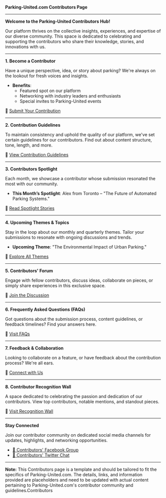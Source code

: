 **Parking-United.com Contributors Page**

---

**Welcome to the Parking-United Contributors Hub!**

Our platform thrives on the collective insights, experiences, and expertise of our diverse community. This space is dedicated to celebrating and supporting the contributors who share their knowledge, stories, and innovations with us.

---

**1. Become a Contributor**

Have a unique perspective, idea, or story about parking? We're always on the lookout for fresh voices and insights.

- **Benefits**:
  - Featured spot on our platform
  - Networking with industry leaders and enthusiasts
  - Special invites to Parking-United events

🔗 [Submit Your Contribution](#)

---

**2. Contribution Guidelines**

To maintain consistency and uphold the quality of our platform, we've set certain guidelines for our contributors. Find out about content structure, tone, length, and more.

🔗 [View Contribution Guidelines](#)

---

**3. Contributors Spotlight**

Each month, we showcase a contributor whose submission resonated the most with our community.

- **This Month’s Spotlight**: Alex from Toronto – "The Future of Automated Parking Systems."

🔗 [Read Spotlight Stories](#)

---

**4. Upcoming Themes & Topics**

Stay in the loop about our monthly and quarterly themes. Tailor your submissions to resonate with ongoing discussions and trends.

- **Upcoming Theme**: "The Environmental Impact of Urban Parking."

🔗 [Explore All Themes](#)

---

**5. Contributors' Forum**

Engage with fellow contributors, discuss ideas, collaborate on pieces, or simply share experiences in this exclusive space.

🔗 [Join the Discussion](#)

---

**6. Frequently Asked Questions (FAQs)**

Got questions about the submission process, content guidelines, or feedback timelines? Find your answers here.

🔗 [Visit FAQs](#)

---

**7. Feedback & Collaboration**

Looking to collaborate on a feature, or have feedback about the contribution process? We're all ears.

🔗 [Connect with Us](#)

---

**8. Contributor Recognition Wall**

A space dedicated to celebrating the passion and dedication of our contributors. View top contributors, notable mentions, and standout pieces.

🔗 [Visit Recognition Wall](#)

---

**Stay Connected**

Join our contributor community on dedicated social media channels for updates, highlights, and networking opportunities.

- [🔗 Contributors' Facebook Group](#)
- [🔗 Contributors' Twitter Chat](#)

---

**Note:** This Contributors page is a template and should be tailored to fit the specifics of Parking-United.com. The details, links, and information provided are placeholders and need to be updated with actual content pertaining to Parking-United.com's contributor community and guidelines.Contributors
